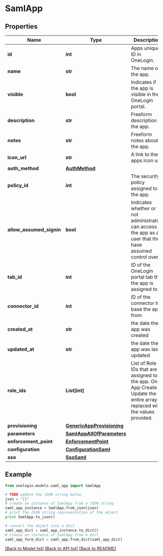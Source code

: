 # SamlApp


## Properties
Name | Type | Description | Notes
------------ | ------------- | ------------- | -------------
**id** | **int** | Apps unique ID in OneLogin. | [optional] [readonly] 
**name** | **str** | The name of the app. | [optional] 
**visible** | **bool** | Indicates if the app is visible in the OneLogin portal. | [optional] 
**description** | **str** | Freeform description of the app. | [optional] 
**notes** | **str** | Freeform notes about the app. | [optional] 
**icon_url** | **str** | A link to the apps icon url | [optional] 
**auth_method** | [**AuthMethod**](AuthMethod.md) |  | [optional] 
**policy_id** | **int** | The security policy assigned to the app. | [optional] 
**allow_assumed_signin** | **bool** | Indicates whether or not administrators can access the app as a user that they have assumed control over. | [optional] 
**tab_id** | **int** | ID of the OneLogin portal tab that the app is assigned to. | [optional] 
**connector_id** | **int** | ID of the connector to base the app from. | [optional] 
**created_at** | **str** | the date the app was created | [optional] 
**updated_at** | **str** | the date the app was last updated | [optional] 
**role_ids** | **List[int]** | List of Role IDs that are assigned to the app. On App Create or Update the entire array is replaced with the values provided. | [optional] 
**provisioning** | [**GenericAppProvisioning**](GenericAppProvisioning.md) |  | [optional] 
**parameters** | [**SamlAppAllOfParameters**](SamlAppAllOfParameters.md) |  | [optional] 
**enforcement_point** | [**EnforcementPoint**](EnforcementPoint.md) |  | [optional] 
**configuration** | [**ConfigurationSaml**](ConfigurationSaml.md) |  | [optional] 
**sso** | [**SsoSaml**](SsoSaml.md) |  | [optional] 

## Example

```python
from onelogin.models.saml_app import SamlApp

# TODO update the JSON string below
json = "{}"
# create an instance of SamlApp from a JSON string
saml_app_instance = SamlApp.from_json(json)
# print the JSON string representation of the object
print SamlApp.to_json()

# convert the object into a dict
saml_app_dict = saml_app_instance.to_dict()
# create an instance of SamlApp from a dict
saml_app_form_dict = saml_app.from_dict(saml_app_dict)
```
[[Back to Model list]](../README.md#documentation-for-models) [[Back to API list]](../README.md#documentation-for-api-endpoints) [[Back to README]](../README.md)


